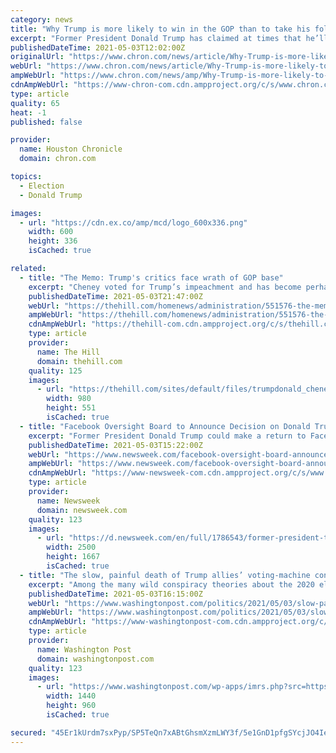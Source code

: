 ```yaml
---
category: news
title: "Why Trump is more likely to win in the GOP than to take his followers to a new third party"
excerpt: "Former President Donald Trump has claimed at times that he’ll start a third political party called the Patriot Party. In fact, most Americans – 62% in a recent poll – say they’d welcome the chance to vote for a third party."
publishedDateTime: 2021-05-03T12:02:00Z
originalUrl: "https://www.chron.com/news/article/Why-Trump-is-more-likely-to-win-in-the-GOP-than-16146941.php"
webUrl: "https://www.chron.com/news/article/Why-Trump-is-more-likely-to-win-in-the-GOP-than-16146941.php"
ampWebUrl: "https://www.chron.com/news/amp/Why-Trump-is-more-likely-to-win-in-the-GOP-than-16146941.php"
cdnAmpWebUrl: "https://www-chron-com.cdn.ampproject.org/c/s/www.chron.com/news/amp/Why-Trump-is-more-likely-to-win-in-the-GOP-than-16146941.php"
type: article
quality: 65
heat: -1
published: false

provider:
  name: Houston Chronicle
  domain: chron.com

topics:
  - Election
  - Donald Trump

images:
  - url: "https://cdn.ex.co/amp/mcd/logo_600x336.png"
    width: 600
    height: 336
    isCached: true

related:
  - title: "The Memo: Trump's critics face wrath of GOP base"
    excerpt: "Cheney voted for Trump’s impeachment and has become perhaps his most persistent foe among GOP officeholders. But the bigger picture is one in which Cheney is in danger of losing her House leadership position and another Trump critic,"
    publishedDateTime: 2021-05-03T21:47:00Z
    webUrl: "https://thehill.com/homenews/administration/551576-the-memo-trumps-critics-face-wrath-of-gop-base"
    ampWebUrl: "https://thehill.com/homenews/administration/551576-the-memo-trumps-critics-face-wrath-of-gop-base?amp"
    cdnAmpWebUrl: "https://thehill-com.cdn.ampproject.org/c/s/thehill.com/homenews/administration/551576-the-memo-trumps-critics-face-wrath-of-gop-base?amp"
    type: article
    provider:
      name: The Hill
      domain: thehill.com
    quality: 125
    images:
      - url: "https://thehill.com/sites/default/files/trumpdonald_cheneyliz_012121getty-bc_split.jpg"
        width: 980
        height: 551
        isCached: true
  - title: "Facebook Oversight Board to Announce Decision on Donald Trump Ban on May 5"
    excerpt: "Former President Donald Trump could make a return to Facebook and Instagram very soon following an announcement by the body that oversees bans on content for the social media sites. The Oversight Board tweeted on Monday that they will reveal their decision on Trump's suspensions this Wednesday,"
    publishedDateTime: 2021-05-03T15:22:00Z
    webUrl: "https://www.newsweek.com/facebook-oversight-board-announce-decision-donald-trump-ban-may-5-1588223"
    ampWebUrl: "https://www.newsweek.com/facebook-oversight-board-announce-decision-donald-trump-ban-may-5-1588223?amp=1"
    cdnAmpWebUrl: "https://www-newsweek-com.cdn.ampproject.org/c/s/www.newsweek.com/facebook-oversight-board-announce-decision-donald-trump-ban-may-5-1588223?amp=1"
    type: article
    provider:
      name: Newsweek
      domain: newsweek.com
    quality: 123
    images:
      - url: "https://d.newsweek.com/en/full/1786543/former-president-trump-looks-his-phone.jpg"
        width: 2500
        height: 1667
        isCached: true
  - title: "The slow, painful death of Trump allies’ voting-machine conspiracy theories"
    excerpt: "Among the many wild conspiracy theories about the 2020 election, few rank as high when it comes to both baselessness and reach as those involving voting machines. The theory that voting machines were programmed to steal the election from President Donald Trump had the benefit,"
    publishedDateTime: 2021-05-03T16:15:00Z
    webUrl: "https://www.washingtonpost.com/politics/2021/05/03/slow-painful-death-trump-allies-voting-machine-conspiracy-theories/"
    ampWebUrl: "https://www.washingtonpost.com/politics/2021/05/03/slow-painful-death-trump-allies-voting-machine-conspiracy-theories/?outputType=amp"
    cdnAmpWebUrl: "https://www-washingtonpost-com.cdn.ampproject.org/c/s/www.washingtonpost.com/politics/2021/05/03/slow-painful-death-trump-allies-voting-machine-conspiracy-theories/?outputType=amp"
    type: article
    provider:
      name: Washington Post
      domain: washingtonpost.com
    quality: 123
    images:
      - url: "https://www.washingtonpost.com/wp-apps/imrs.php?src=https://arc-anglerfish-washpost-prod-washpost.s3.amazonaws.com/public/2MJW36R3GMI6XKWZRFMSE4UAYQ.jpg&w=1440"
        width: 1440
        height: 960
        isCached: true

secured: "45Er1kUrdm7sxPyp/SP5TeQn7xABtGhsmXzmLWY3f/5e1GnD1pfgSYcjJO4IeY4F6Cvq7XC5dekdbE0pzuZy/5O9mvvGWYL+ozx1JQInEOGqi13L53O8PtAPTn/QoArqsejRNDi0HUkgz/3FKU8UQ3dDLfhnAvH93w8Qdu2mdpnG9welstqOuYACiT/rUxsNiUq7mylpweM01f4/e4NJA7IWUB5vwiX7ApP3V2zRzoS3TkUxEeOvttQfTK7Ax2LOPvqCYBk6J9+ruEqWK6TCNwHkmZdY4h32isw7Ycx6aFa1SFZpmRANlCjtGSI/wpPOkxSAQLRbl1Sr0EUMuHshD9QcZic/lALZUnNvGoUZeRQ=;CJVZURZuP0hbyysluBCJTA=="
---
```


